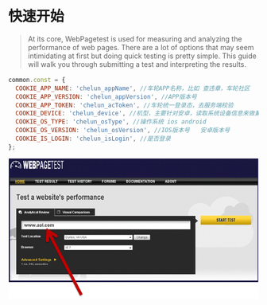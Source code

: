 # 快速开始
> At its core, WebPagetest is used for measuring and analyzing the performance of web pages.  There are a lot of options that may seem intimidating at first but doing quick testing is pretty simple.  This guide will walk you through submitting a test and interpreting the results.

```javascript
common.const = {
  COOKIE_APP_NAME: 'chelun_appName', //车轮APP名称，比如 查违章，车轮社区
  COOKIE_APP_VERSION: 'chelun_appVersion', //APP版本号
  COOKIE_APP_TOKEN: 'chelun_acToken', //车轮统一登录态，去服务端校验
  COOKIE_DEVICE: 'chelun_device', //机型，主要针对安卓，读取系统设备信息来做兼容性判断和数据统计
  COOKIE_OS_TYPE: 'chelun_osType', //操作系统 ios android
  COOKIE_OS_VERSION: 'chelun_osVersion', //IOS版本号   安卓版本号
  COOKIE_IS_LOGIN: 'chelun_isLogin', //是否登录
};
```

![](/assets/img/using/guide/url.png)